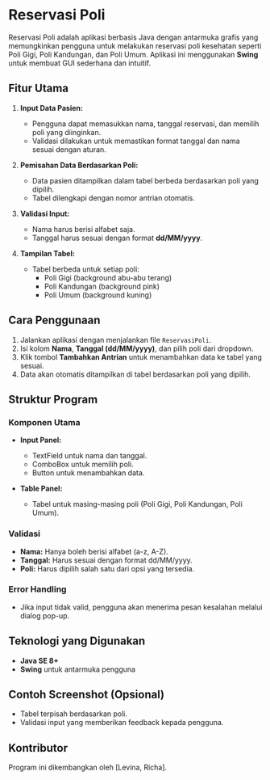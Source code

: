 # Reservasi Poli

Reservasi Poli adalah aplikasi berbasis Java dengan antarmuka grafis yang memungkinkan pengguna untuk melakukan reservasi poli kesehatan seperti Poli Gigi, Poli Kandungan, dan Poli Umum. Aplikasi ini menggunakan **Swing** untuk membuat GUI sederhana dan intuitif.

## Fitur Utama

1. **Input Data Pasien:**
    - Pengguna dapat memasukkan nama, tanggal reservasi, dan memilih poli yang diinginkan.
    - Validasi dilakukan untuk memastikan format tanggal dan nama sesuai dengan aturan.

2. **Pemisahan Data Berdasarkan Poli:**
    - Data pasien ditampilkan dalam tabel berbeda berdasarkan poli yang dipilih.
    - Tabel dilengkapi dengan nomor antrian otomatis.

3. **Validasi Input:**
    - Nama harus berisi alfabet saja.
    - Tanggal harus sesuai dengan format **dd/MM/yyyy**.

4. **Tampilan Tabel:**
    - Tabel berbeda untuk setiap poli:
        - Poli Gigi (background abu-abu terang)
        - Poli Kandungan (background pink)
        - Poli Umum (background kuning)

## Cara Penggunaan

1. Jalankan aplikasi dengan menjalankan file `ReservasiPoli`.
2. Isi kolom **Nama**, **Tanggal (dd/MM/yyyy)**, dan pilih poli dari dropdown.
3. Klik tombol **Tambahkan Antrian** untuk menambahkan data ke tabel yang sesuai.
4. Data akan otomatis ditampilkan di tabel berdasarkan poli yang dipilih.

## Struktur Program

### Komponen Utama
- **Input Panel:**
    - TextField untuk nama dan tanggal.
    - ComboBox untuk memilih poli.
    - Button untuk menambahkan data.

- **Table Panel:**
    - Tabel untuk masing-masing poli (Poli Gigi, Poli Kandungan, Poli Umum).

### Validasi
- **Nama:** Hanya boleh berisi alfabet (a-z, A-Z).
- **Tanggal:** Harus sesuai dengan format dd/MM/yyyy.
- **Poli:** Harus dipilih salah satu dari opsi yang tersedia.

### Error Handling
- Jika input tidak valid, pengguna akan menerima pesan kesalahan melalui dialog pop-up.

## Teknologi yang Digunakan
- **Java SE 8+**
- **Swing** untuk antarmuka pengguna

## Contoh Screenshot (Opsional)
- Tabel terpisah berdasarkan poli.
- Validasi input yang memberikan feedback kepada pengguna.

## Kontributor
Program ini dikembangkan oleh [Levina, Richa].

